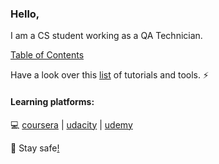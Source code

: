 ### Hello,

<!--
**SharpAdder/SharpAdder** is a ✨ _special_ ✨ repository because its `README.md` (this file) appears on your GitHub profile.

Here are some ideas to get you started:

- 🔭 I’m currently working on ...
- 🌱 I’m currently learning ...
- 👯 I’m looking to collaborate on ...
- 🤔 I’m looking for help with ...
- 💬 Ask me about ...
- 📫 How to reach me: ...
- 😄 Pronouns: ...
- ⚡ Fun fact: ...
-->

I am a CS student working as a QA Technician. 

<!-- [3D repo view 2021](https://skyline.github.com/SharpAdder/2021)  -->

 [Table of Contents](https://github.com/SharpAdder/repo-table-of-contents/blob/main/README.md)

Have a look over this [list](https://github.com/SharpAdder/public-link-list/blob/main/README.md) of tutorials and tools. ⚡
#### Learning platforms:
💻 [coursera](https://www.coursera.org) | [udacity](https://www.udacity.com) |  [udemy](https://www.udemy.com)


 🖖 Stay safe[!](https://github.com/SharpAdder/Evernote/blob/main/inside%20wiki.md)

<!-- ![gif](https://media.giphy.com/media/L1R1tvI9svkIWwpVYr/giphy.gif)  -->
 





